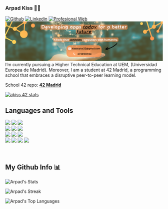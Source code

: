 ### Arpad Kiss 🧡💛 
[![Github](https://img.shields.io/badge/-Github-000?style=flat&logo=Github&logoColor=white)](https://github.com/exluyt)
[![Linkedin](https://img.shields.io/badge/-LinkedIn-blue?style=flat&logo=Linkedin&logoColor=white)](www.linkedin.com/in/arpad-kiss-dev)
[![Profesional Web](https://img.shields.io/badge/-Globe-red?style=flat&logo=globe&logoColor=white)](https://exluyt.github.io/Porfolio/)
![](banner.png)
I’m currently pursuing a Higher Technical Education at UEM, (Universidad Europea de Madrid). Moreover, I am a student at 42 Madrid, a programming school that embraces a disruptive peer-to-peer learning model. 

School 42 repo: [**42 Madrid**](https://github.com/exluyt/42Madrid-C)

[![akiss 42 stats](https://badge.mediaplus.ma/Darkblue/akiss?1337Badge=off&UM6P=off)](https://github.com/oakoudad/badge42)

## Languages and Tools

<code><img width="5%" src="https://cdn.jsdelivr.net/gh/devicons/devicon/icons/vim/vim-original.svg"></code>
<code><img width="5%" src="https://cdn.jsdelivr.net/gh/devicons/devicon/icons/c/c-original.svg"></code>
<code><img width="5%" src="https://cdn.jsdelivr.net/gh/devicons/devicon/icons/csharp/csharp-original.svg"></code>
<br />
<code><img width="5%" src="https://cdn.jsdelivr.net/gh/devicons/devicon/icons/java/java-original.svg"></code>
<code><img width="5%" src="https://cdn.jsdelivr.net/gh/devicons/devicon/icons/python/python-original.svg"></code>
<code><img width="5%" src="https://cdn.jsdelivr.net/gh/devicons/devicon/icons/swift/swift-original.svg"></code>
<br />
<code><img width="5%" src="https://cdn.jsdelivr.net/gh/devicons/devicon/icons/html5/html5-original.svg"></code>
<code><img width="5%" src="https://cdn.jsdelivr.net/gh/devicons/devicon/icons/css3/css3-original.svg"></code>
<code><img width="5%" src="https://cdn.jsdelivr.net/gh/devicons/devicon/icons/javascript/javascript-original.svg"></code>
<br />
<code><img width="5%" src="https://cdn.jsdelivr.net/gh/devicons/devicon/icons/unity/unity-original.svg"></code>
<code><img width="5%" src="https://cdn.jsdelivr.net/gh/devicons/devicon/icons/vscode/vscode-original.svg"></code>
<code><img width="5%" src="https://cdn.jsdelivr.net/gh/devicons/devicon/icons/intellij/intellij-original.svg"></code>
<code><img width="5%" src="https://cdn.jsdelivr.net/gh/devicons/devicon/icons/rider/rider-original.svg"></code>

<br />

## My Github Info 📊


![Arpad's Stats](https://github-profile-summary-cards.vercel.app/api/cards/profile-details?username=exluyt&theme=github_dark)

![Arpad's Streak](https://github-readme-streak-stats.herokuapp.com/?user=exluyt&theme=tokyonight&hide_border=false)

![Arpad's Top Languages](https://github-readme-stats.vercel.app/api/top-langs/?username=exluyt&theme=tokyonight&show_icons=true&hide_border=true&layout=compact)
